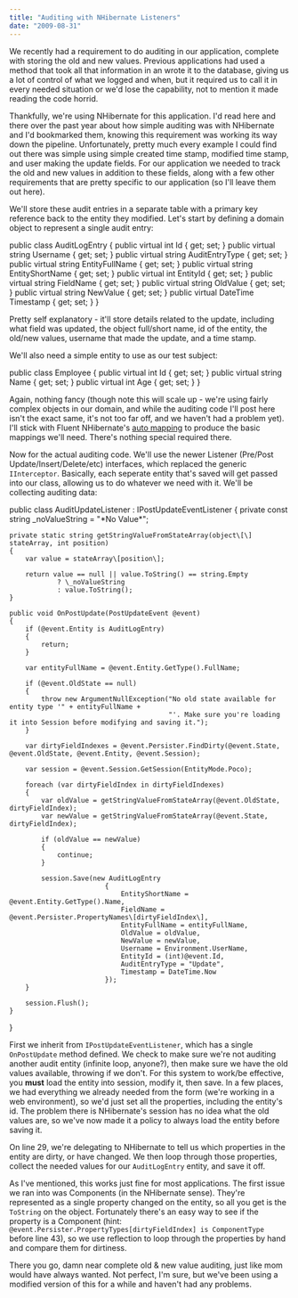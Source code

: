 ```yaml
---
title: "Auditing with NHibernate Listeners"
date: "2009-08-31"
---
```


We recently had a requirement to do auditing in our application, complete with storing the old and new values. Previous applications had used a method that took all that information in an wrote it to the database, giving us a lot of control of what we logged and when, but it required us to call it in every needed situation or we'd lose the capability, not to mention it made reading the code horrid.

Thankfully, we're using NHibernate for this application. I'd read here and there over the past year about how simple auditing was with NHibernate and I'd bookmarked them, knowing this requirement was working its way down the pipeline. Unfortunately, pretty much every example I could find out there was simple using simple created time stamp, modified time stamp, and user making the update fields. For our application we needed to track the old and new values in addition to these fields, along with a few other requirements that are pretty specific to our application (so I'll leave them out here).

We'll store these audit entries in a separate table with a primary key reference back to the entity they modified. Let's start by defining a domain object to represent a single audit entry:

public class AuditLogEntry
{
	public virtual int Id { get; set; }
	public virtual string Username { get; set; }
	public virtual string AuditEntryType { get; set; }
	public virtual string EntityFullName { get; set; }
	public virtual string EntityShortName { get; set; }
	public virtual int EntityId { get; set; }
	public virtual string FieldName { get; set; }
	public virtual string OldValue { get; set; }
	public virtual string NewValue { get; set; }
	public virtual DateTime Timestamp { get; set; }
}

Pretty self explanatory - it'll store details related to the update, including what field was updated, the object full/short name, id of the entity, the old/new values, username that made the update, and a time stamp.

We'll also need a simple entity to use as our test subject:

public class Employee
{
	public virtual int Id { get; set; }
	public virtual string Name { get; set; }
	public virtual int Age { get; set; }
}

Again, nothing fancy (though note this will scale up - we're using fairly complex objects in our domain, and while the auditing code I'll post here isn't the exact same, it's not too far off, and we haven't had a problem yet). I'll stick with Fluent NHibernate's [auto mapping](http://wiki.fluentnhibernate.org/Auto_mapping) to produce the basic mappings we'll need. There's nothing special required there.

Now for the actual auditing code. We'll use the newer Listener (Pre/Post Update/Insert/Delete/etc) interfaces, which replaced the generic `IInterceptor`. Basically, each seperate entity that's saved will get passed into our class, allowing us to do whatever we need with it. We'll be collecting auditing data:

public class AuditUpdateListener : IPostUpdateEventListener
{
	private const string \_noValueString = "\*No Value\*";

	private static string getStringValueFromStateArray(object\[\] stateArray, int position)
	{
		var value = stateArray\[position\];

		return value == null || value.ToString() == string.Empty
		       	? \_noValueString
		       	: value.ToString();
	}

	public void OnPostUpdate(PostUpdateEvent @event)
	{
		if (@event.Entity is AuditLogEntry)
		{
			return;
		}

		var entityFullName = @event.Entity.GetType().FullName;

		if (@event.OldState == null)
		{
			throw new ArgumentNullException("No old state available for entity type '" + entityFullName +
			                                "'. Make sure you're loading it into Session before modifying and saving it.");
		}

		var dirtyFieldIndexes = @event.Persister.FindDirty(@event.State, @event.OldState, @event.Entity, @event.Session);

		var session = @event.Session.GetSession(EntityMode.Poco);

		foreach (var dirtyFieldIndex in dirtyFieldIndexes)
		{
			var oldValue = getStringValueFromStateArray(@event.OldState, dirtyFieldIndex);
			var newValue = getStringValueFromStateArray(@event.State, dirtyFieldIndex);

			if (oldValue == newValue)
			{
				continue;
			}

			session.Save(new AuditLogEntry
			             	{
			             		EntityShortName = @event.Entity.GetType().Name,
			             		FieldName = @event.Persister.PropertyNames\[dirtyFieldIndex\],
			             		EntityFullName = entityFullName,
			             		OldValue = oldValue,
			             		NewValue = newValue,
			             		Username = Environment.UserName,
			             		EntityId = (int)@event.Id,
			             		AuditEntryType = "Update",
			             		Timestamp = DateTime.Now
			             	});
		}

		session.Flush();
	}
}

First we inherit from `IPostUpdateEventListener`, which has a single `OnPostUpdate` method defined. We check to make sure we're not auditing another audit entity (infinite loop, anyone?), then make sure we have the old values available, throwing if we don't. For this system to work/be effective, you **must** load the entity into session, modify it, then save. In a few places, we had everything we already needed from the form (we're working in a web environment), so we'd just set all the properties, including the entity's id. The problem there is NHibernate's session has no idea what the old values are, so we've now made it a policy to always load the entity before saving it.

On line 29, we're delegating to NHibernate to tell us which properties in the entity are dirty, or have changed. We then loop through those properties, collect the needed values for our `AuditLogEntry` entity, and save it off.

As I've mentioned, this works just fine for most applications. The first issue we ran into was Components (in the NHibernate sense). They're represented as a single property changed on the entity, so all you get is the `ToString` on the object. Fortunately there's an easy way to see if the property is a Component (hint: `@event.Persister.PropertyTypes[dirtyFieldIndex] is ComponentType` before line 43), so we use reflection to loop through the properties by hand and compare them for dirtiness.

There you go, damn near complete old & new value auditing, just like mom would have always wanted. Not perfect, I'm sure, but we've been using a modified version of this for a while and haven't had any problems.
